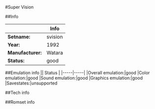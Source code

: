 #Super Vision

##Info

||Info|
|-----|-----|
|**Setname:**|svision
|**Year:**|1992
|**Manufacturer:**|Watara
|**Status:**|good

##Emulation info
|| Status |
|-----|-----|
|Overall emulation:|good
|Color emulation:|good
|Sound emulation:|good
|Graphics emulation:|good
|Savestates:|unsupported

##Tech info

##Romset info

<!--- START OF EDITED COMMENT DO NOT TOUCH TEXT ABOVE-->
